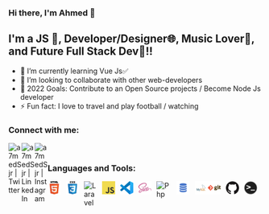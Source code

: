 ### Hi there, I'm Ahmed 👋

## I'm a JS 💙, Developer/Designer🌐, Music Lover🎵, and Future Full Stack Dev🚀!!

- 🌱 I’m currently learning Vue Js✅
- 👯 I’m looking to collaborate with other web-developers
- 🥅 2022 Goals: Contribute to an Open Source projects / Become Node Js developer
- ⚡ Fun fact: I love to travel and play football / watching

### Connect with me:

[<img align="left" alt="a7medSjr | Twitter" width="26px" src="https://img.icons8.com/fluency/344/twitter.png" />][twitter]
[<img align="left" alt="a7medSjr | LinkedIn" width="26px" src="https://img.icons8.com/fluency/344/linkedin.png" />][linkedin]
[<img align="left" alt="a7medSjr | Instagram" width="26px" src="https://img.icons8.com/fluency/344/instagram-new.png" />][instagram]

<br />

### Languages and Tools:

<img align="left" alt="HTML5" width="26px" src="https://raw.githubusercontent.com/github/explore/80688e429a7d4ef2fca1e82350fe8e3517d3494d/topics/html/html.png" style="float:left; padding-right:10px" style="float:left; padding-right:10px" />


<img align="left" alt="CSS3" width="26px" src="https://raw.githubusercontent.com/github/explore/80688e429a7d4ef2fca1e82350fe8e3517d3494d/topics/css/css.png" style="float:left; padding-right:10px" />

<img align="left" alt="Laravel" width="26px" src="https://user-images.githubusercontent.com/58979522/149363151-09121f10-2b91-4da3-8a44-8852a014eee1.png" style="float:left; padding-right:10px" />

<img align="left" alt="JavaScript" width="26px" src="https://raw.githubusercontent.com/github/explore/80688e429a7d4ef2fca1e82350fe8e3517d3494d/topics/javascript/javascript.png" style="float:left; padding-right:10px" />

<img align="left" alt="Visual Studio Code" width="26px" src="https://raw.githubusercontent.com/github/explore/80688e429a7d4ef2fca1e82350fe8e3517d3494d/topics/visual-studio-code/visual-studio-code.png" style="float:left; padding-right:10px" />

<img align="left" alt="Sass" width="26px" src="https://raw.githubusercontent.com/github/explore/80688e429a7d4ef2fca1e82350fe8e3517d3494d/topics/sass/sass.png" style="float:left; padding-right:10px" />

<!-- <img align="left" alt="React" width="26px" src="https://raw.githubusercontent.com/github/explore/80688e429a7d4ef2fca1e82350fe8e3517d3494d/topics/react/react.png"  style="float:left; padding-right:10px"/> -->

<img align="left" alt="Php" width="30px" src="https://user-images.githubusercontent.com/58979522/148639451-c110eb26-1fd5-4aac-b676-633c234f232c.png" style="float:left; padding-right:10px" />

<!-- <img align="left" alt="Node Js" width="30px" src="https://user-images.githubusercontent.com/58979522/148639427-71042322-4f39-4866-bc46-0412f583e726.png" style="float:left; padding-right:10px" /> -->

<img align="left" alt="SQL" width="26px" src="https://raw.githubusercontent.com/github/explore/80688e429a7d4ef2fca1e82350fe8e3517d3494d/topics/sql/sql.png" style="float:left; padding-right:10px" />

<img align="left" alt="MySQL" width="26px" src="https://raw.githubusercontent.com/github/explore/80688e429a7d4ef2fca1e82350fe8e3517d3494d/topics/mysql/mysql.png" />

<img align="left" alt="Git" width="26px" src="https://raw.githubusercontent.com/github/explore/80688e429a7d4ef2fca1e82350fe8e3517d3494d/topics/git/git.png" style="float:left; padding-right:10px" />

<img align="left" alt="GitHub" width="26px" src="https://raw.githubusercontent.com/github/explore/78df643247d429f6cc873026c0622819ad797942/topics/github/github.png" style="float:left; padding-right:10px" />

<img align="left" alt="Terminal" width="26px" src="https://raw.githubusercontent.com/github/explore/80688e429a7d4ef2fca1e82350fe8e3517d3494d/topics/terminal/terminal.png" style="float:left; padding-right:10px" />

<br />
<br />

[twitter]: https://twitter.com/a7med_sr
[instagram]: https://www.instagram.com/a7med_sjr
[linkedin]: https://www.linkedin.com/in/ahmed-sirag-7b52a8197
